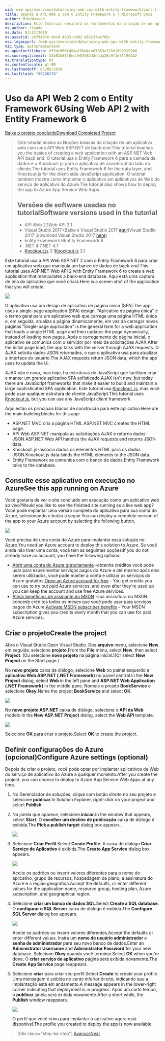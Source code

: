```yaml
---
uid: web-api/overview/data/using-web-api-with-entity-framework/part-1
title: Usando a API Web 2 com o Entity Framework 6 | Microsoft Docs
author: MikeWasson
description: Este tutorial ensinará os fundamentos da criação de um aplicativo web com uma API Web ASP.NET de back-end. O tutorial usa o Entity Framework 6 para o layout de dados...
ms.author: riande
ms.date: 01/17/2019
ms.assetid: e879487e-dbcd-4b33-b092-d67c37ae768c
msc.legacyurl: /web-api/overview/data/using-web-api-with-entity-framework/part-1
msc.type: authoredcontent
ms.openlocfilehash: 0f5dc960f494af5bd4ce87863a510d1892319908
ms.sourcegitcommit: 51b01b6ff8edde57d8243e4da28c9f1e7f1962b2
ms.translationtype: MT
ms.contentlocale: pt-BR
ms.lasthandoff: 05/06/2019
ms.locfileid: "65126278"
---
```

# <a name="using-web-api-2-with-entity-framework-6"></a><span data-ttu-id="b65c8-104">Uso da API Web 2 com o Entity Framework 6</span><span class="sxs-lookup"><span data-stu-id="b65c8-104">Using Web API 2 with Entity Framework 6</span></span>

[<span data-ttu-id="b65c8-105">Baixe o projeto concluído</span><span class="sxs-lookup"><span data-stu-id="b65c8-105">Download Completed Project</span></span>](https://github.com/MikeWasson/BookService)

> <span data-ttu-id="b65c8-106">Este tutorial ensina as Noções básicas da criação de um aplicativo web com uma API Web ASP.NET de back-end.</span><span class="sxs-lookup"><span data-stu-id="b65c8-106">This tutorial teaches you the basics of creating a web application with an ASP.NET Web API back end.</span></span> <span data-ttu-id="b65c8-107">O tutorial usa o Entity Framework 6 para a camada de dados e o Knockout. js para o aplicativo de JavaScript do lado do cliente.</span><span class="sxs-lookup"><span data-stu-id="b65c8-107">The tutorial uses Entity Framework 6 for the data layer, and Knockout.js for the client-side JavaScript application.</span></span> <span data-ttu-id="b65c8-108">O tutorial também mostra como implantar o aplicativo em aplicativos de Web do serviço de aplicativo do Azure.</span><span class="sxs-lookup"><span data-stu-id="b65c8-108">The tutorial also shows how to deploy the app to Azure App Service Web Apps.</span></span>
>
> ## <a name="software-versions-used-in-the-tutorial"></a><span data-ttu-id="b65c8-109">Versões de software usadas no tutorial</span><span class="sxs-lookup"><span data-stu-id="b65c8-109">Software versions used in the tutorial</span></span>
>
> - <span data-ttu-id="b65c8-110">API Web 2.1</span><span class="sxs-lookup"><span data-stu-id="b65c8-110">Web API 2.1</span></span>
> - <span data-ttu-id="b65c8-111">Visual Studio 2017 (Baixe o Visual Studio 2017 [aqui](https://visualstudio.microsoft.com/downloads/?utm_medium=microsoft&utm_source=docs.microsoft.com&utm_campaign=button+cta&utm_content=download+vs2017))</span><span class="sxs-lookup"><span data-stu-id="b65c8-111">Visual Studio 2017 (download Visual Studio 2017 [here](https://visualstudio.microsoft.com/downloads/?utm_medium=microsoft&utm_source=docs.microsoft.com&utm_campaign=button+cta&utm_content=download+vs2017))</span></span>
> - <span data-ttu-id="b65c8-112">Entity Framework 6</span><span class="sxs-lookup"><span data-stu-id="b65c8-112">Entity Framework 6</span></span>
> - <span data-ttu-id="b65c8-113">.NET 4.7</span><span class="sxs-lookup"><span data-stu-id="b65c8-113">.NET 4.7</span></span>
> - <span data-ttu-id="b65c8-114">[Knockout.js](http://knockoutjs.com/) 3.1</span><span class="sxs-lookup"><span data-stu-id="b65c8-114">[Knockout.js](http://knockoutjs.com/) 3.1</span></span>

<span data-ttu-id="b65c8-115">Este tutorial usa a API Web ASP.NET 2 com o Entity Framework 6 para criar um aplicativo web que manipula um banco de dados de back-end.</span><span class="sxs-lookup"><span data-stu-id="b65c8-115">This tutorial uses ASP.NET Web API 2 with Entity Framework 6 to create a web application that manipulates a back-end database.</span></span> <span data-ttu-id="b65c8-116">Aqui está uma captura de tela do aplicativo que você criará.</span><span class="sxs-lookup"><span data-stu-id="b65c8-116">Here is a screen shot of the application that you will create.</span></span>

[![](part-1/_static/image2.png)](part-1/_static/image1.png)

<span data-ttu-id="b65c8-117">O aplicativo usa um design de aplicativo de página única (SPA).</span><span class="sxs-lookup"><span data-stu-id="b65c8-117">The app uses a single-page application (SPA) design.</span></span> <span data-ttu-id="b65c8-118">"Aplicativo de página única" é o termo geral para um aplicativo web que carrega uma página HTML única e, em seguida, atualiza a página dinamicamente, em vez de carregar novas páginas.</span><span class="sxs-lookup"><span data-stu-id="b65c8-118">"Single-page application" is the general term for a web application that loads a single HTML page and then updates the page dynamically, instead of loading new pages.</span></span> <span data-ttu-id="b65c8-119">Após o carregamento de página inicial, o aplicativo se comunica com o servidor por meio de solicitações AJAX.</span><span class="sxs-lookup"><span data-stu-id="b65c8-119">After the initial page load, the app talks with the server through AJAX requests.</span></span> <span data-ttu-id="b65c8-120">O AJAX solicita dados JSON retornados, o que o aplicativo usa para atualizar a interface do usuário.</span><span class="sxs-lookup"><span data-stu-id="b65c8-120">The AJAX requests return JSON data, which the app uses to update the UI.</span></span>

<span data-ttu-id="b65c8-121">AJAX não é novo, mas hoje, há estruturas de JavaScript que facilitam criar e manter um grande aplicativo SPA sofisticado.</span><span class="sxs-lookup"><span data-stu-id="b65c8-121">AJAX isn't new, but today there are JavaScript frameworks that make it easier to build and maintain a large sophisticated SPA application.</span></span> <span data-ttu-id="b65c8-122">Este tutorial usa [Knockout. js](http://knockoutjs.com/), mas você pode usar qualquer estrutura de cliente JavaScript.</span><span class="sxs-lookup"><span data-stu-id="b65c8-122">This tutorial uses [Knockout.js](http://knockoutjs.com/), but you can use any JavaScript client framework.</span></span>

<span data-ttu-id="b65c8-123">Aqui estão os principais blocos de construção para este aplicativo:</span><span class="sxs-lookup"><span data-stu-id="b65c8-123">Here are the main building blocks for this app:</span></span>

- <span data-ttu-id="b65c8-124">ASP.NET MVC cria a página HTML.</span><span class="sxs-lookup"><span data-stu-id="b65c8-124">ASP.NET MVC creates the HTML page.</span></span>
- <span data-ttu-id="b65c8-125">API Web ASP.NET manipula as solicitações AJAX e retorna dados JSON.</span><span class="sxs-lookup"><span data-stu-id="b65c8-125">ASP.NET Web API handles the AJAX requests and returns JSON data.</span></span>
- <span data-ttu-id="b65c8-126">Knockout. js-associa dados os elementos HTML para os dados JSON.</span><span class="sxs-lookup"><span data-stu-id="b65c8-126">Knockout.js data-binds the HTML elements to the JSON data.</span></span>
- <span data-ttu-id="b65c8-127">Entity Framework se comunica com o banco de dados.</span><span class="sxs-lookup"><span data-stu-id="b65c8-127">Entity Framework talks to the database.</span></span>

## <a name="see-this-app-running-on-azure"></a><span data-ttu-id="b65c8-128">Consulte esse aplicativo em execução no Azure</span><span class="sxs-lookup"><span data-stu-id="b65c8-128">See this app running on Azure</span></span>

<span data-ttu-id="b65c8-129">Você gostaria de ver o site concluído em execução como um aplicativo web ao vivo?</span><span class="sxs-lookup"><span data-stu-id="b65c8-129">Would you like to see the finished site running as a live web app?</span></span> <span data-ttu-id="b65c8-130">Você pode implantar uma versão completa do aplicativo para sua conta do Azure, selecionando o botão a seguir.</span><span class="sxs-lookup"><span data-stu-id="b65c8-130">You can deploy a complete version of the app to your Azure account by selecting the following button.</span></span>

[![](http://azuredeploy.net/deploybutton.png)](https://azuredeploy.net/?WT.mc_id=deploy_azure_aspnet&repository=https://github.com/tfitzmac/BookService)

<span data-ttu-id="b65c8-131">Você precisa de uma conta do Azure para implantar essa solução no Azure.</span><span class="sxs-lookup"><span data-stu-id="b65c8-131">You need an Azure account to deploy this solution to Azure.</span></span> <span data-ttu-id="b65c8-132">Se você ainda não tiver uma conta, você tem as seguintes opções:</span><span class="sxs-lookup"><span data-stu-id="b65c8-132">If you do not already have an account, you have the following options:</span></span>

- <span data-ttu-id="b65c8-133">[Abrir uma conta do Azure gratuitamente](https://azure.microsoft.com/pricing/free-trial/?WT.mc_id=A443DD604) -obtenha créditos você pode usar para experimentar serviços pagos do Azure e até mesmo após eles serem utilizados, você pode manter a conta e utilizar os serviços do Azure gratuitos.</span><span class="sxs-lookup"><span data-stu-id="b65c8-133">[Open an Azure account for free](https://azure.microsoft.com/pricing/free-trial/?WT.mc_id=A443DD604) - You get credits you can use to try out paid Azure services, and even after they're used up you can keep the account and use free Azure services.</span></span>
- <span data-ttu-id="b65c8-134">[Ativar benefícios de assinante do MSDN](https://azure.microsoft.com/pricing/member-offers/msdn-benefits-details/?WT.mc_id=A443DD604) -sua assinatura do MSDN concede créditos todos os meses que você pode usar para serviços pagos do Azure.</span><span class="sxs-lookup"><span data-stu-id="b65c8-134">[Activate MSDN subscriber benefits](https://azure.microsoft.com/pricing/member-offers/msdn-benefits-details/?WT.mc_id=A443DD604) - Your MSDN subscription gives you credits every month that you can use for paid Azure services.</span></span>

## <a name="create-the-project"></a><span data-ttu-id="b65c8-135">Criar o projeto</span><span class="sxs-lookup"><span data-stu-id="b65c8-135">Create the project</span></span>

<span data-ttu-id="b65c8-136">Abra o Visual Studio.</span><span class="sxs-lookup"><span data-stu-id="b65c8-136">Open Visual Studio.</span></span> <span data-ttu-id="b65c8-137">Dos **arquivo** menu, selecione **New**, em seguida, selecione **projeto**.</span><span class="sxs-lookup"><span data-stu-id="b65c8-137">From the **File** menu, select **New**, then select **Project**.</span></span> <span data-ttu-id="b65c8-138">(Ou selecione **novo projeto** na página inicial.)</span><span class="sxs-lookup"><span data-stu-id="b65c8-138">(Or select **New Project** on the Start page.)</span></span>

<span data-ttu-id="b65c8-139">No **novo projeto** caixa de diálogo, selecione **Web** no painel esquerdo e **aplicativo Web ASP.NET (.NET Framework)** no painel central.</span><span class="sxs-lookup"><span data-stu-id="b65c8-139">In the **New Project** dialog, select **Web** in the left pane and **ASP.NET Web Application (.NET Framework)** in the middle pane.</span></span> <span data-ttu-id="b65c8-140">Nomeie o projeto **BookService** e selecione **Okey**.</span><span class="sxs-lookup"><span data-stu-id="b65c8-140">Name the project **BookService** and select **OK**.</span></span>

[![](part-1/_static/image11.png)](part-1/_static/image11.png)

<span data-ttu-id="b65c8-141">No **novo projeto ASP.NET** caixa de diálogo, selecione o **API da Web** modelo.</span><span class="sxs-lookup"><span data-stu-id="b65c8-141">In the **New ASP.NET Project** dialog, select the **Web API** template.</span></span>

[![](part-1/_static/image12.png)](part-1/_static/image12.png)

<span data-ttu-id="b65c8-142">Selecione **OK** para criar o projeto.</span><span class="sxs-lookup"><span data-stu-id="b65c8-142">Select **OK** to create the project.</span></span>

## <a name="configure-azure-settings-optional"></a><span data-ttu-id="b65c8-143">Definir configurações do Azure (opcional)</span><span class="sxs-lookup"><span data-stu-id="b65c8-143">Configure Azure settings (optional)</span></span>

<span data-ttu-id="b65c8-144">Depois de criar o projeto, você pode optar por implantar aplicativos de Web do serviço de aplicativo do Azure a qualquer momento.</span><span class="sxs-lookup"><span data-stu-id="b65c8-144">After you create the project, you can choose to deploy to Azure App Service Web Apps at any time.</span></span> 

1. <span data-ttu-id="b65c8-145">No Gerenciador de soluções, clique com botão direito no seu projeto e selecione **publicar**.</span><span class="sxs-lookup"><span data-stu-id="b65c8-145">In Solution Explorer, right-click on your project and select **Publish**.</span></span>

2. <span data-ttu-id="b65c8-146">Na janela que aparece, selecione **iniciar**.</span><span class="sxs-lookup"><span data-stu-id="b65c8-146">In the window that appears, select **Start**.</span></span> <span data-ttu-id="b65c8-147">O **escolher um destino de publicação** caixa de diálogo é exibida.</span><span class="sxs-lookup"><span data-stu-id="b65c8-147">The **Pick a publish target** dialog box appears.</span></span>

   [![](part-1/_static/image14.png)](part-1/_static/image14.png)

3. <span data-ttu-id="b65c8-148">Selecione **Criar Perfil**.</span><span class="sxs-lookup"><span data-stu-id="b65c8-148">Select **Create Profile**.</span></span> <span data-ttu-id="b65c8-149">A caixa de diálogo **Criar Serviço de Aplicativo** é exibida.</span><span class="sxs-lookup"><span data-stu-id="b65c8-149">The **Create App Service** dialog box appears.</span></span>

   [![](part-1/_static/image15.png)](part-1/_static/image15.png)

   <span data-ttu-id="b65c8-150">Aceite os padrões ou inserir valores diferentes para o nome do aplicativo, grupo de recursos, hospedagem de plano, a assinatura do Azure e a região geográfica.</span><span class="sxs-lookup"><span data-stu-id="b65c8-150">Accept the defaults, or enter different values for the application name, resource group, hosting plan, Azure subscription, and geographical region.</span></span> 

4. <span data-ttu-id="b65c8-151">Selecione **criar um banco de dados SQL**.</span><span class="sxs-lookup"><span data-stu-id="b65c8-151">Select **Create a SQL database**.</span></span> <span data-ttu-id="b65c8-152">O **configurar o SQL Server** caixa de diálogo é exibida.</span><span class="sxs-lookup"><span data-stu-id="b65c8-152">The **Configure SQL Server** dialog box appears.</span></span> 

   [![](part-1/_static/image16.png)](part-1/_static/image16.png)

   <span data-ttu-id="b65c8-153">Aceite os padrões ou inserir valores diferentes.</span><span class="sxs-lookup"><span data-stu-id="b65c8-153">Accept the defaults or enter different values.</span></span> <span data-ttu-id="b65c8-154">Insira um **nome de usuário administrador** e **senha de administrador** para seu novo banco de dados.</span><span class="sxs-lookup"><span data-stu-id="b65c8-154">Enter an **Administrator Username** and **Administrator Password** for your new database.</span></span> <span data-ttu-id="b65c8-155">Selecione **Okey** quando você terminar.</span><span class="sxs-lookup"><span data-stu-id="b65c8-155">Select **OK** when you're done.</span></span> <span data-ttu-id="b65c8-156">O **criar serviço de aplicativo** página será exibida novamente.</span><span class="sxs-lookup"><span data-stu-id="b65c8-156">The **Create App Service** page reappears.</span></span>

5. <span data-ttu-id="b65c8-157">Selecione **criar** para criar seu perfil.</span><span class="sxs-lookup"><span data-stu-id="b65c8-157">Select **Create** to create your profile.</span></span> <span data-ttu-id="b65c8-158">Uma mensagem é exibida no canto inferior direito, indicando que a implantação está em andamento.</span><span class="sxs-lookup"><span data-stu-id="b65c8-158">A message appears in the lower-right corner indicating that deployment is in progress.</span></span> <span data-ttu-id="b65c8-159">Após um curto tempo, o **publicar** janela será exibida novamente.</span><span class="sxs-lookup"><span data-stu-id="b65c8-159">After a short while, the **Publish** window reappears.</span></span>

    [![](part-1/_static/image17.png)](part-1/_static/image17.png)
   
    <span data-ttu-id="b65c8-160">O perfil que você criou para implantar o aplicativo agora está disponível.</span><span class="sxs-lookup"><span data-stu-id="b65c8-160">The profile you created to deploy the app is now available.</span></span> 

> [!div class="step-by-step"]
> [<span data-ttu-id="b65c8-161">Avançar</span><span class="sxs-lookup"><span data-stu-id="b65c8-161">Next</span></span>](part-2.md)
